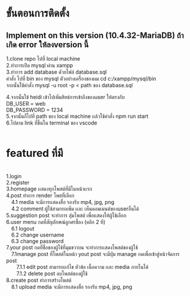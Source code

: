 <h1>ขั้นตอนการติดตั้ง</h1>
<h2>Implement on this version (10.4.32-MariaDB) ถ้าเกิด error ให้ลงversion นี้</h2>
1.clone repo ไปที่ local machine <br>
2.ทำการเปิด mysql ผ่าน xampp    <br>
3.ทำการ add database ดัวยไฟล์ database.sql <br>
คำสั่ง ไปที่ bin ของ mysql ตัวอย่างเครื่องของผม cd c:/xampp/mysql/bin <br>
จากนั้นใช้คำสั่ง mysql -u root -p < path ของ database.sql <br>

4.จากนั้นใข้ heidi เข้าไปเพิ่มสิทธ์การเข้าถึงของuser ให้ตรงกับ <br>
DB_USER = web <br>
DB_PASSWORD = 1234 <br>
5.จากนั้นก็ไปที่ path ของ local machine เเล้วใช้คำสั่ง npm run start <br>
6.ไปตาม link ที่ขึ้นใน terminal ของ vscode <br><br>
<h1>featured ที่มี</h1><br>
1.login<br>
2.register<br>
3.homepage เเสดงทุกโพสต์ที่มีในหน้าเเรก<br>
4.post ทำการ render โพสที่เลือก<br>
&emsp;4.1 media จะมีการเเสดงสื่อ รองรับ mp4, jpg, png<br>
&emsp;4.2 comment ผู้ใช้สามารถเพิ่ม เเละ เห็นคอมเมนต์ของuserอื่นได้<br>
5.suggestion post จะทำการ สุ่มโพสต์ เพื่อเเสดงให้ผู้ใช้เลือก<br>
6.user menu กดที่สัญลักษณ์ลูกศรชึ้ลง (คลิก 2 ที)<br>
&emsp;6.1 logout<br>
&emsp;6.2 change username<br>
&emsp;6.3 change password<br>
7.your post กดที่ชื่อของผู้ใช้ที่มุมขวาบน จะทำการเเสดงโพสต์ของผู้ใช้<br>
&emsp;7.1manage post ที่โพสต์ในหน้า yout post จะมีปุ่ม manage กดเพื่อเข้าสู่หน้าจัดการ post<br>
&emsp;&emsp;7.1.1 edit post สามารถเเก้ไข หัวข้อ เนื้อความ เเละ media ภายในได้<br>
&emsp;&emsp;7.1.2 delete post ลบโพสต์ของผู้ใช้<br>
8.create post ทำการสร้างโพสต์<br>
&emsp;8.1 upload media จะมีการเเสดงสื่อ รองรับ mp4, jpg, png<br>

